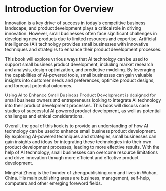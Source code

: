 # Introduction for Overview

Innovation is a key driver of success in today's competitive business landscape, and product development plays a critical role in driving innovation. However, small businesses often face significant challenges in developing new products due to limited resources and expertise. Artificial intelligence (AI) technology provides small businesses with innovative techniques and strategies to enhance their product development processes.

This book will explore various ways that AI technology can be used to support small business product development, including market research and analysis, design optimization, and predictive modeling. By leveraging the capabilities of AI-powered tools, small businesses can gain valuable insights into customer needs and preferences, optimize product designs, and forecast potential outcomes.

Using AI to Enhance Small Business Product Development is designed for small business owners and entrepreneurs looking to integrate AI technology into their product development processes. This book will discuss case studies of successful AI-powered product development, as well as potential challenges and ethical considerations.

Overall, the goal of this book is to provide an understanding of how AI technology can be used to enhance small business product development. By exploring AI-powered techniques and strategies, small businesses can gain insights and ideas for integrating these technologies into their own product development processes, leading to more effective results. With the help of AI technology, small businesses can overcome resource limitations and drive innovation through more efficient and effective product development.

MingHai Zheng is the founder of zhengpublishing.com and lives in Wuhan, China. His main publishing areas are business, management, self-help, computers and other emerging foreword fields.

